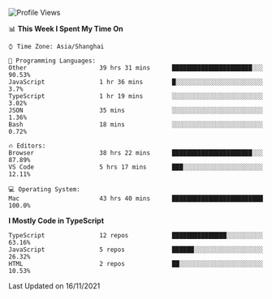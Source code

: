<!--START_SECTION:waka-->
![Profile Views](http://img.shields.io/badge/Profile%20Views-1-blue)

📊 **This Week I Spent My Time On** 

```text
⌚︎ Time Zone: Asia/Shanghai

💬 Programming Languages: 
Other                    39 hrs 31 mins      ██████████████████████░░░   90.53% 
JavaScript               1 hr 36 mins        █░░░░░░░░░░░░░░░░░░░░░░░░   3.7% 
TypeScript               1 hr 19 mins        ░░░░░░░░░░░░░░░░░░░░░░░░░   3.02% 
JSON                     35 mins             ░░░░░░░░░░░░░░░░░░░░░░░░░   1.36% 
Bash                     18 mins             ░░░░░░░░░░░░░░░░░░░░░░░░░   0.72%

🔥 Editors: 
Browser                  38 hrs 22 mins      ██████████████████████░░░   87.89% 
VS Code                  5 hrs 17 mins       ███░░░░░░░░░░░░░░░░░░░░░░   12.11%

💻 Operating System: 
Mac                      43 hrs 40 mins      █████████████████████████   100.0%

```

**I Mostly Code in TypeScript** 

```text
TypeScript               12 repos            ███████████████░░░░░░░░░░   63.16% 
JavaScript               5 repos             ██████░░░░░░░░░░░░░░░░░░░   26.32% 
HTML                     2 repos             ██░░░░░░░░░░░░░░░░░░░░░░░   10.53%

```



 Last Updated on 16/11/2021
<!--END_SECTION:waka-->

